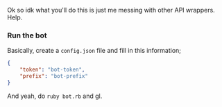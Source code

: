 Ok so idk what you'll do this is just me messing with other API wrappers. Help.

### Run the bot
Basically, create a `config.json` file and fill in this information;
```json
{
    "token": "bot-token",
    "prefix": "bot-prefix"
}
```
And yeah, do `ruby bot.rb` and gl.